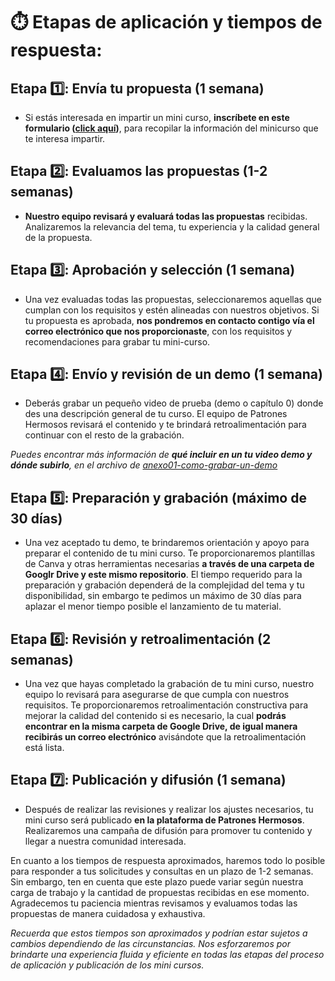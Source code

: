 # ⏱️ Etapas de aplicación y tiempos de respuesta:

## Etapa 1️⃣: Envía tu propuesta (1 semana)

- Si estás interesada en impartir un mini curso, **inscríbete en este formulario ([click aquí](https://forms.gle/gJjRF6RKaHfBMBS68))**, para recopilar la información del minicurso que te interesa impartir.

## Etapa 2️⃣: Evaluamos las propuestas (1-2 semanas)

- **Nuestro equipo revisará y evaluará todas las propuestas** recibidas. Analizaremos la relevancia del tema, tu experiencia y la calidad general de la propuesta.

## Etapa 3️⃣: Aprobación y selección (1 semana)

- Una vez evaluadas todas las propuestas, seleccionaremos aquellas que cumplan con los requisitos y estén alineadas con nuestros objetivos. Si tu propuesta es aprobada, **nos pondremos en contacto contigo vía el correo electrónico que nos proporcionaste**, con los requisitos y recomendaciones para grabar tu mini-curso.

## Etapa 4️⃣: Envío y revisión de un demo (1 semana)

- Deberás grabar un pequeño video de prueba (demo o capítulo 0) donde des una descripción general de tu curso. El equipo de Patrones Hermosos revisará el contenido y te brindará retroalimentación para continuar con el resto de la grabación.
  
*Puedes encontrar más información de **qué incluir en un tu video demo y dónde subirlo**, en el archivo de [anexo01-como-grabar-un-demo](https://github.com/patroneshermosos-oficial/make-a-minicourse/blob/main/General/anexo01-como-grabar-un-demo.md)*

## Etapa 5️⃣: Preparación y grabación (máximo de 30 días)

- Una vez aceptado tu demo, te brindaremos orientación y apoyo para preparar el contenido de tu mini curso. Te proporcionaremos plantillas de Canva y otras herramientas necesarias **a través de una carpeta de Googlr Drive y este mismo repositorio**. El tiempo requerido para la preparación y grabación dependerá de la complejidad del tema y tu disponibilidad, sin embargo te pedimos un máximo de 30 días para aplazar el menor tiempo posible el lanzamiento de tu material.

## Etapa 6️⃣: Revisión y retroalimentación (2 semanas)

- Una vez que hayas completado la grabación de tu mini curso, nuestro equipo lo revisará para asegurarse de que cumpla con nuestros requisitos. Te proporcionaremos retroalimentación constructiva para mejorar la calidad del contenido si es necesario, la cual **podrás encontrar en la misma carpeta de Google Drive, de igual manera recibirás un correo electrónico** avisándote que la retroalimentación está lista.

## Etapa 7️⃣: Publicación y difusión (1 semana)

- Después de realizar las revisiones y realizar los ajustes necesarios, tu mini curso será publicado **en la plataforma de Patrones Hermosos**. Realizaremos una campaña de difusión para promover tu contenido y llegar a nuestra comunidad interesada.

En cuanto a los tiempos de respuesta aproximados, haremos todo lo posible para responder a tus solicitudes y consultas en un plazo de 1-2 semanas. Sin embargo, ten en cuenta que este plazo puede variar según nuestra carga de trabajo y la cantidad de propuestas recibidas en ese momento. Agradecemos tu paciencia mientras revisamos y evaluamos todas las propuestas de manera cuidadosa y exhaustiva.

*Recuerda que estos tiempos son aproximados y podrían estar sujetos a cambios dependiendo de las circunstancias. Nos esforzaremos por brindarte una experiencia fluida y eficiente en todas las etapas del proceso de aplicación y publicación de los mini cursos.*
